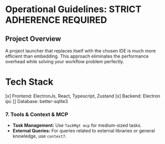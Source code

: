 # Operational Guidelines: STRICT ADHERENCE REQUIRED

## Project Overview

A project launcher that replaces itself with the chosen IDE is much more efficient than embedding. This approach eliminates the performance overhead while solving your workflow problem perfectly.

# Tech Stack

[x] Frontend: ElectronJs, React, Typescript, Zustand
[x] Backend: Electron ipc
[] Database: better-sqlite3

### 7. Tools & Context & MCP

- **Task Management:** Use `TaskMgt mcp` for medium-sized tasks.
- **External Queries:** For queries related to external libraries or general knowledge, use `context7`.
